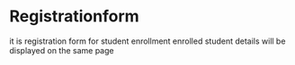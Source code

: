 # Registrationform
it is registration form for student enrollment
enrolled student details will be displayed on the same page
